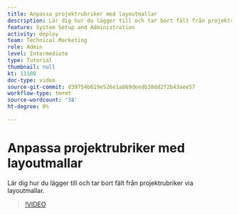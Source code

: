 ```yaml
---
title: Anpassa projektrubriker med layoutmallar
description: Lär dig hur du lägger till och tar bort fält från projektrubriker via layoutmallar.
feature: System Setup and Administration
activity: deploy
team: Technical Marketing
role: Admin
level: Intermediate
type: Tutorial
thumbnail: null
kt: 11108
doc-type: video
source-git-commit: d39754b619e526e1a869deedb38dd2f2b43aee57
workflow-type: tm+mt
source-wordcount: '38'
ht-degree: 0%

---
```


# Anpassa projektrubriker med layoutmallar

Lär dig hur du lägger till och tar bort fält från projektrubriker via layoutmallar.

>[!VIDEO](https://video.tv.adobe.com/v/3409081)
